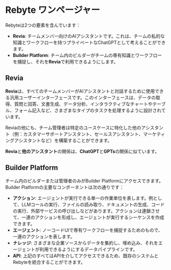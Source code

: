 # Rebyte ワンページャー

Rebyteは2つの要素を含んでいます：
* **Revia**: チームメンバー向けのAIアシスタントです。これは、チームの私的な知識とワークフローを持つプライベートなChatGPTとして考えることができます。
* **Builder Platform**: チーム内のビルダーがチームの専有知識とワークフローを捕捉し、それを**Revia**で利用できるようにします。

## Revia
**Revia**は、すべてのチームメンバーがAIアシスタントと対話するために使用できる汎用ユーザーインターフェースです。このインターフェースは、データの取得、質問と回答、文書生成、データ分析、インタラクティブなチャートやテーブル、フォーム記入など、さまざまなタイプのタスクを処理するように設計されています。

Reviaの他にも、チーム管理者は特定のユースケースに特化した他のアシスタント（例：カスタマーサポートアシスタント、セールスアシスタント、マーケティングアシスタントなど）を構築することができます。

**Revia**と**他のアシスタント**の関係は、**ChatGPT**と**GPTs**の関係に似ています。

## Builder Platform
チーム内のビルダーまたは管理者のみがBuilder Platformにアクセスできます。Builder Platformの主要なコンポーネントは次の通りです：
* **アクション**: エージェントが実行できる単一の作業単位を表します。例として、LLMコールの実行、ファイルの読み取り、ドキュメントの生成、コードの実行、外部サービスの呼び出しなどがあります。アクションは連鎖させて、一連のアクションを形成し、エージェントが実行するシーケンスを作成できます。
* **エージェント**: ノーコードUIで専有ワークフローを捕捉するためのもので、一連のアクションを表します。
* **ナレッジ**: さまざまな企業ソースからデータを集約し、埋め込み、それをエージェントが利用できるようにするデータパイプラインです。
* **API**: 上記のすべてはAPIを介してアクセスできるため、既存のシステムとRebyteを統合することができます。